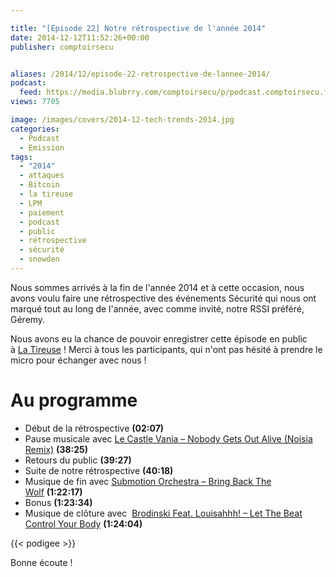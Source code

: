 ```yaml
---

title: "[Épisode 22] Notre rétrospective de l'année 2014"
date: 2014-12-12T11:52:26+00:00
publisher: comptoirsecu


aliases: /2014/12/episode-22-retrospective-de-lannee-2014/
podcast:
  feed: https://media.blubrry.com/comptoirsecu/p/podcast.comptoirsecu.fr/CSEC.EP22.2014-11-03.RETROSPECTIVE_2014.mp3
views: 7705

image: /images/covers/2014-12-tech-trends-2014.jpg
categories:
  - Podcast
  - Emission
tags:
  - "2014"
  - attaques
  - Bitcoin
  - la tireuse
  - LPM
  - paiement
  - podcast
  - public
  - rétrospective
  - sécurité
  - snowden
---
```


Nous sommes arrivés à la fin de l'année 2014 et à cette occasion, nous avons voulu faire une rétrospective des événements Sécurité qui nous ont marqué tout au long de l'année, avec comme invité, notre RSSI préféré, Géremy.

Nous avons eu la chance de pouvoir enregistrer cette épisode en public à [La Tireuse](http://latireuse.fr/) ! Merci à tous les participants, qui n'ont pas hésité à prendre le micro pour échanger avec nous !

# Au programme

  * Début de la rétrospective **(02:07)**
  * Pause musicale avec [Le Castle Vania – Nobody Gets Out Alive (Noisia Remix)](https://soundcloud.com/noisia/le-castlevania-remix-social) **(38:25)**
  * Retours du public **(39:27)**
  * Suite de notre rétrospective **(40:18)**
  * Musique de fin avec [Submotion Orchestra – Bring Back The Wolf](http://submotion.co.uk/) **(1:22:17)**
  * Bonus **(1:23:34)**
  * Musique de clôture avec  [Brodinski Feat. Louisahhh! – Let The Beat Control Your Body](https://soundcloud.com/brodinskiofficial/brodinski-feat-louisahhh-let) **(1:24:04)**

{{< podigee >}}


Bonne écoute !
